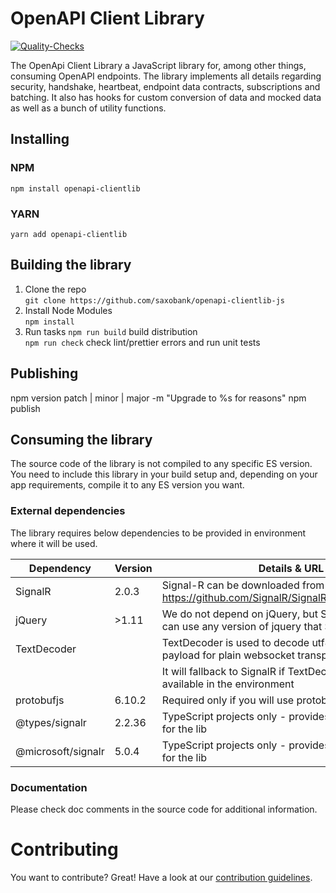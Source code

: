# OpenAPI Client Library

[![Quality-Checks](https://github.com/SaxoBank/openapi-clientlib-js/actions/workflows/quality-checks.yml/badge.svg?branch=master)](https://github.com/SaxoBank/openapi-clientlib-js/actions/workflows/quality-checks.yml)

The OpenApi Client Library a JavaScript library for, among other things, consuming OpenAPI endpoints.
The library implements all details regarding security, handshake, heartbeat, endpoint data contracts, subscriptions and batching.
It also has hooks for custom conversion of data and mocked data as well as a bunch of utility functions.

## Installing

### NPM
`npm install openapi-clientlib`

### YARN
`yarn add openapi-clientlib`

## Building the library

1. Clone the repo  
   `git clone https://github.com/saxobank/openapi-clientlib-js`
2. Install Node Modules  
   `npm install`
3. Run tasks
   `npm run build` build distribution  
   `npm run check` check lint/prettier errors and run unit tests

## Publishing

npm version patch | minor | major -m "Upgrade to %s for reasons"
npm publish

## Consuming the library

The source code of the library is not compiled to any specific ES version. You need to include this library in your build setup and, depending on your app requirements, compile it to any ES version you want.

### External dependencies

The library requires below dependencies to be provided in environment where it will be used.

| Dependency         | Version | Details & URL                                                                                          |
| ------------------ | ------- | ------------------------------------------------------------------------------------------------------ |
| SignalR            | 2.0.3   | Signal-R can be downloaded from https://github.com/SignalR/SignalR/releases/tag/2.0.3.                 |
| jQuery             | >1.11   | We do not depend on jQuery, but SignalR does. You can use any version of jquery that SignalR supports. |
| TextDecoder        |         | TextDecoder is used to decode utf8 JSON string payload for plain websocket transport.                  |
|                    |         | It will fallback to SignalR if TextDecoder is not available in the environment                         |
| protobufjs         | 6.10.2  | Required only if you will use protobuf parser                                                          |
| @types/signalr     | 2.2.36  | TypeScript projects only - provides types definition for the lib                                       |
| @microsoft/signalr | 5.0.4   | TypeScript projects only - provides types definition for the lib                                       |

### Documentation

Please check doc comments in the source code for additional information.

# Contributing

You want to contribute? Great! Have a look at our [contribution guidelines](CONTRIBUTING.md).
